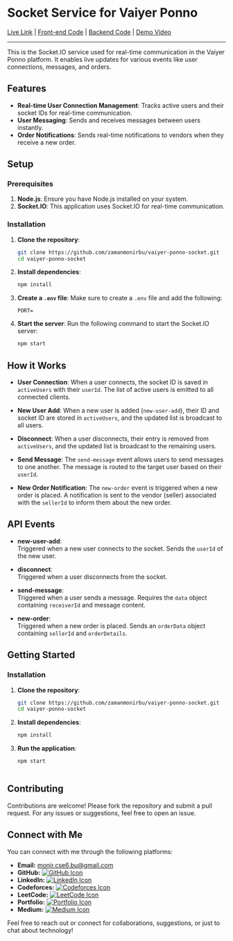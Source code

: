 # Socket Service for Vaiyer Ponno

[Live Link](https://vaiyer-ponno-client.vercel.app/) |  [Front-end Code](https://github.com/zamanmonirbu/vaiyer-ponno-client.git) |
 [Backend Code](https://github.com/zamanmonirbu/vaiyer-ponno-backend) |
[Demo Video](https://demo-video-link.com)


---
This is the Socket.IO service used for real-time communication in the Vaiyer Ponno platform. It enables live updates for various events like user connections, messages, and orders.

## Features

- **Real-time User Connection Management**: Tracks active users and their socket IDs for real-time communication.
- **User Messaging**: Sends and receives messages between users instantly.
- **Order Notifications**: Sends real-time notifications to vendors when they receive a new order.

## Setup

### Prerequisites

1. **Node.js**: Ensure you have Node.js installed on your system.
2. **Socket.IO**: This application uses Socket.IO for real-time communication.

### Installation

1. **Clone the repository**:
    ```bash
    git clone https://github.com/zamanmonirbu/vaiyer-ponno-socket.git
    cd vaiyer-ponno-socket
    ```

2. **Install dependencies**:
    ```bash
    npm install
    ```

3. **Create a `.env` file**:
    Make sure to create a `.env` file and add the following:
    ```env
    PORT=
    ```

4. **Start the server**:
    Run the following command to start the Socket.IO server:
    ```bash
    npm start
    ```

## How it Works

- **User Connection**:
  When a user connects, the socket ID is saved in `activeUsers` with their `userId`. The list of active users is emitted to all connected clients.

- **New User Add**:
  When a new user is added (`new-user-add`), their ID and socket ID are stored in `activeUsers`, and the updated list is broadcast to all users.

- **Disconnect**:
  When a user disconnects, their entry is removed from `activeUsers`, and the updated list is broadcast to the remaining users.

- **Send Message**:
  The `send-message` event allows users to send messages to one another. The message is routed to the target user based on their `userId`.

- **New Order Notification**:
  The `new-order` event is triggered when a new order is placed. A notification is sent to the vendor (seller) associated with the `sellerId` to inform them about the new order.

## API Events

- **new-user-add**:  
  Triggered when a new user connects to the socket. Sends the `userId` of the new user.
  
- **disconnect**:  
  Triggered when a user disconnects from the socket.

- **send-message**:  
  Triggered when a user sends a message. Requires the `data` object containing `receiverId` and message content.
  
- **new-order**:  
  Triggered when a new order is placed. Sends an `orderData` object containing `sellerId` and `orderDetails`.



## Getting Started

### Installation

1. **Clone the repository**:
    ```bash
    git clone https://github.com/zamanmonirbu/vaiyer-ponno-socket.git
    cd vaiyer-ponno-socket
    ```

2. **Install dependencies**:
    ```bash
    npm install
    ````

4. **Run the application**:
    ```bash
    npm start



## Contributing

Contributions are welcome! Please fork the repository and submit a pull request. For any issues or suggestions, feel free to open an issue.

## Connect with Me

You can connect with me through the following platforms:

- **Email:** [monir.cse6.bu@gmail.com](mailto:monir.cse6.bu@gmail.com)
- **GitHub:** [![GitHub Icon](https://img.shields.io/badge/GitHub-100000?style=for-the-badge&logo=github&logoColor=white)](https://github.com/zamanmonirbu)
- **LinkedIn:** [![LinkedIn Icon](https://img.shields.io/badge/LinkedIn-0077B5?style=for-the-badge&logo=linkedin&logoColor=white)](https://www.linkedin.com/in/mdmoniruzzamanbu/)
- **Codeforces:** [![Codeforces Icon](https://img.shields.io/badge/Codeforces-00FF00?style=for-the-badge&logo=codeforces&logoColor=white)](https://codeforces.com/profile/ZaMo)
- **LeetCode:** [![LeetCode Icon](https://img.shields.io/badge/LeetCode-FFA116?style=for-the-badge&logo=leetcode&logoColor=white)](https://leetcode.com/u/moniruzzamancse6/)
- **Portfolio:** [![Portfolio Icon](https://img.shields.io/badge/Portfolio-000000?style=for-the-badge&logo=codeforces&logoColor=white)](https://moniruzzamanbu.netlify.app/)
- **Medium:** [![Medium Icon](https://img.shields.io/badge/Medium-12100E?style=for-the-badge&logo=medium&logoColor=white)](https://medium.com/@zamanmonirbu)

Feel free to reach out or connect for collaborations, suggestions, or just to chat about technology!

